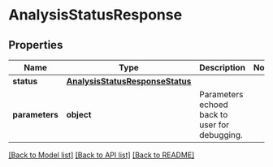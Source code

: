 # AnalysisStatusResponse

## Properties
Name | Type | Description | Notes
------------ | ------------- | ------------- | -------------
**status** | [**AnalysisStatusResponseStatus**](AnalysisStatusResponseStatus.md) |  | 
**parameters** | **object** | Parameters echoed back to user for debugging. | 

[[Back to Model list]](../README.md#documentation-for-models) [[Back to API list]](../README.md#documentation-for-api-endpoints) [[Back to README]](../README.md)


